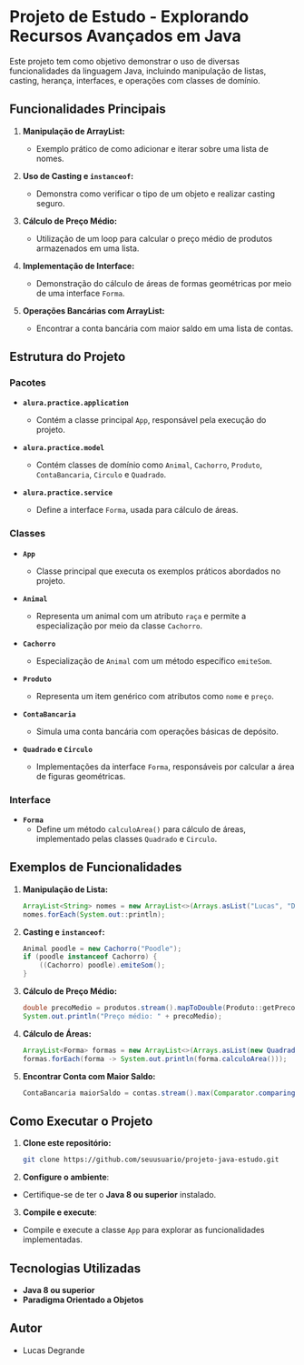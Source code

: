 # Projeto de Estudo - Explorando Recursos Avançados em Java

Este projeto tem como objetivo demonstrar o uso de diversas funcionalidades da linguagem Java, incluindo manipulação de listas, casting, herança, interfaces, e operações com classes de domínio.

## Funcionalidades Principais

1. **Manipulação de ArrayList:**
    - Exemplo prático de como adicionar e iterar sobre uma lista de nomes.

2. **Uso de Casting e `instanceof`:**
    - Demonstra como verificar o tipo de um objeto e realizar casting seguro.

3. **Cálculo de Preço Médio:**
    - Utilização de um loop para calcular o preço médio de produtos armazenados em uma lista.

4. **Implementação de Interface:**
    - Demonstração do cálculo de áreas de formas geométricas por meio de uma interface `Forma`.

5. **Operações Bancárias com ArrayList:**
    - Encontrar a conta bancária com maior saldo em uma lista de contas.

## Estrutura do Projeto

### Pacotes

- **`alura.practice.application`**
    - Contém a classe principal `App`, responsável pela execução do projeto.

- **`alura.practice.model`**
    - Contém classes de domínio como `Animal`, `Cachorro`, `Produto`, `ContaBancaria`, `Circulo` e `Quadrado`.

- **`alura.practice.service`**
    - Define a interface `Forma`, usada para cálculo de áreas.

### Classes

- **`App`**
    - Classe principal que executa os exemplos práticos abordados no projeto.

- **`Animal`**
    - Representa um animal com um atributo `raça` e permite a especialização por meio da classe `Cachorro`.

- **`Cachorro`**
    - Especialização de `Animal` com um método específico `emiteSom`.

- **`Produto`**
    - Representa um item genérico com atributos como `nome` e `preço`.

- **`ContaBancaria`**
    - Simula uma conta bancária com operações básicas de depósito.

- **`Quadrado` e `Circulo`**
    - Implementações da interface `Forma`, responsáveis por calcular a área de figuras geométricas.

### Interface

- **`Forma`**
    - Define um método `calculoArea()` para cálculo de áreas, implementado pelas classes `Quadrado` e `Circulo`.

## Exemplos de Funcionalidades

1. **Manipulação de Lista:**
    ```java
    ArrayList<String> nomes = new ArrayList<>(Arrays.asList("Lucas", "Danyelle", "Jose", "Maria"));
    nomes.forEach(System.out::println);
    ```

2. **Casting e `instanceof`:**
    ```java
    Animal poodle = new Cachorro("Poodle");
    if (poodle instanceof Cachorro) {
        ((Cachorro) poodle).emiteSom();
    }
    ```

3. **Cálculo de Preço Médio:**
    ```java
    double precoMedio = produtos.stream().mapToDouble(Produto::getPreco).average().orElse(0);
    System.out.println("Preço médio: " + precoMedio);
    ```

4. **Cálculo de Áreas:**
    ```java
    ArrayList<Forma> formas = new ArrayList<>(Arrays.asList(new Quadrado(5), new Circulo(2)));
    formas.forEach(forma -> System.out.println(forma.calculoArea()));
    ```

5. **Encontrar Conta com Maior Saldo:**
    ```java
    ContaBancaria maiorSaldo = contas.stream().max(Comparator.comparingDouble(ContaBancaria::getSaldo)).orElse(null);
    ```

## Como Executar o Projeto

1. **Clone este repositório:**
   ```bash
   git clone https://github.com/seuusuario/projeto-java-estudo.git
   ```

2. **Configure o ambiente**:
- Certifique-se de ter o **Java 8 ou superior** instalado.

3. **Compile e execute**:
- Compile e execute a classe `App` para explorar as funcionalidades implementadas.

## Tecnologias Utilizadas
- **Java 8 ou superior**
- **Paradigma Orientado a Objetos**

## Autor
- Lucas Degrande